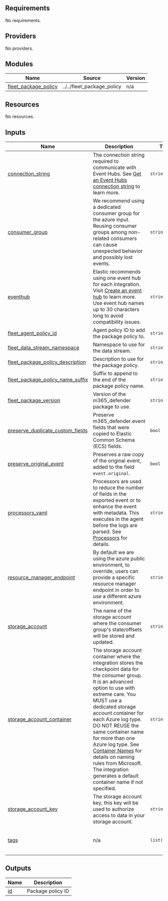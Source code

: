 <!-- BEGIN_TF_DOCS -->
## Requirements

No requirements.

## Providers

No providers.

## Modules

| Name | Source | Version |
|------|--------|---------|
| <a name="module_fleet_package_policy"></a> [fleet\_package\_policy](#module\_fleet\_package\_policy) | ../../fleet_package_policy | n/a |

## Resources

No resources.

## Inputs

| Name | Description | Type | Default | Required |
|------|-------------|------|---------|:--------:|
| <a name="input_connection_string"></a> [connection\_string](#input\_connection\_string) | The connection string required to communicate with Event Hubs. See [Get an Event Hubs connection string](https://docs.microsoft.com/en-us/azure/event-hubs/event-hubs-get-connection-string) to learn more. | `string` | n/a | yes |
| <a name="input_consumer_group"></a> [consumer\_group](#input\_consumer\_group) | We recommend using a dedicated consumer group for the azure input. Reusing consumer groups among non-related consumers can cause unexpected behavior and possibly lost events. | `string` | `"$Default"` | no |
| <a name="input_eventhub"></a> [eventhub](#input\_eventhub) | Elastic recommends using one event hub for each integration. Visit [Create an event hub](https://docs.elastic.co/integrations/azure#create-an-event-hub) to learn more. Use event hub names up to 30 characters long to avoid compatibility issues. | `string` | n/a | yes |
| <a name="input_fleet_agent_policy_id"></a> [fleet\_agent\_policy\_id](#input\_fleet\_agent\_policy\_id) | Agent policy ID to add the package policy to. | `string` | n/a | yes |
| <a name="input_fleet_data_stream_namespace"></a> [fleet\_data\_stream\_namespace](#input\_fleet\_data\_stream\_namespace) | Namespace to use for the data stream. | `string` | `"default"` | no |
| <a name="input_fleet_package_policy_description"></a> [fleet\_package\_policy\_description](#input\_fleet\_package\_policy\_description) | Description to use for the package policy. | `string` | `""` | no |
| <a name="input_fleet_package_policy_name_suffix"></a> [fleet\_package\_policy\_name\_suffix](#input\_fleet\_package\_policy\_name\_suffix) | Suffix to append to the end of the package policy name. | `string` | `""` | no |
| <a name="input_fleet_package_version"></a> [fleet\_package\_version](#input\_fleet\_package\_version) | Version of the m365\_defender package to use. | `string` | `"2.3.0"` | no |
| <a name="input_preserve_duplicate_custom_fields"></a> [preserve\_duplicate\_custom\_fields](#input\_preserve\_duplicate\_custom\_fields) | Preserve m365\_defender.event fields that were copied to Elastic Common Schema (ECS) fields. | `bool` | `false` | no |
| <a name="input_preserve_original_event"></a> [preserve\_original\_event](#input\_preserve\_original\_event) | Preserves a raw copy of the original event, added to the field `event.original`. | `bool` | `false` | no |
| <a name="input_processors_yaml"></a> [processors\_yaml](#input\_processors\_yaml) | Processors are used to reduce the number of fields in the exported event or to enhance the event with metadata. This executes in the agent before the logs are parsed. See [Processors](https://www.elastic.co/guide/en/beats/filebeat/current/filtering-and-enhancing-data.html) for details. | `string` | `null` | no |
| <a name="input_resource_manager_endpoint"></a> [resource\_manager\_endpoint](#input\_resource\_manager\_endpoint) | By default we are using the azure public environment, to override, users can provide a specific resource manager endpoint in order to use a different azure environment. | `string` | `null` | no |
| <a name="input_storage_account"></a> [storage\_account](#input\_storage\_account) | The name of the storage account where the consumer group's state/offsets will be stored and updated. | `string` | n/a | yes |
| <a name="input_storage_account_container"></a> [storage\_account\_container](#input\_storage\_account\_container) | The storage account container where the integration stores the checkpoint data for the consumer group. It is an advanced option to use with extreme care. You MUST use a dedicated storage account container for each Azure log type. DO NOT REUSE the same container name for more than one Azure log type. See [Container Names](https://docs.microsoft.com/en-us/rest/api/storageservices/naming-and-referencing-containers--blobs--and-metadata#container-names) for details on naming rules from Microsoft. The integration generates a default container name if not specified. | `string` | `null` | no |
| <a name="input_storage_account_key"></a> [storage\_account\_key](#input\_storage\_account\_key) | The storage account key, this key will be used to authorize access to data in your storage account. | `string` | n/a | yes |
| <a name="input_tags"></a> [tags](#input\_tags) | n/a | `list(string)` | <pre>[<br>  "forwarded",<br>  "m365_defender-event"<br>]</pre> | no |

## Outputs

| Name | Description |
|------|-------------|
| <a name="output_id"></a> [id](#output\_id) | Package policy ID |
<!-- END_TF_DOCS -->